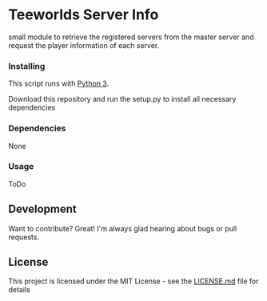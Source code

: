 # Teeworlds Server Info
small module to retrieve the registered servers from the master server and request the player information of each server.

### Installing
This script runs with [Python 3](https://www.python.org).

Download this repository and run the setup.py to install all necessary dependencies

### Dependencies
None

### Usage
ToDo

## Development
Want to contribute? Great!
I'm always glad hearing about bugs or pull requests.

## License
This project is licensed under the MIT License - see the [LICENSE.md](LICENSE.md) file for details
